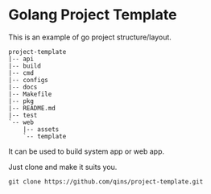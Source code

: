# Golang Project Template

This is an example of go project structure/layout.

```
project-template
|-- api
|-- build
|-- cmd
|-- configs
|-- docs
|-- Makefile
|-- pkg
|-- README.md
|-- test
`-- web
    |-- assets
    `-- template
```

It can be used to build system app or web app.

Just clone and make it suits you.

```
git clone https://github.com/qins/project-template.git
```
